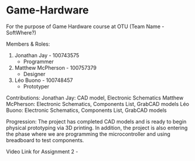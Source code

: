 # Game-Hardware
For the purpose of Game Hardware course at OTU (Team Name - SoftWhere?)

Members & Roles:   
1. Jonathan Jay - 100743575   
   - Programmer  
2. Matthew McPherson - 100757379 
   - Designer  
3. Léo Buono - 100748457  
   - Prototyper  

Contributions:
   Jonathan Jay:        CAD model, Electronic Schematics
   Matthew McPherson:   Electronic Schematics, Components List, GrabCAD models
   Léo Buono:           Electronic Schematics, Components List, GrabCAD models

Progression:
   The project has completed CAD models and is ready to begin physical prototyping via 3D printing. In addition, the project is also entering  the phase where we are        programming the microcontroller and using breadboard to test components.   

Video Link for Assignment 2 - 
